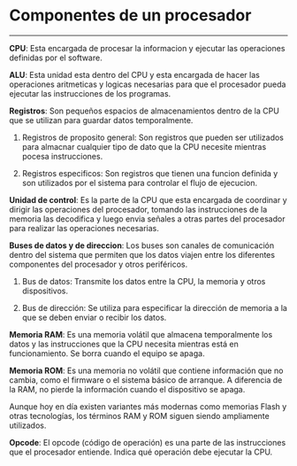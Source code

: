 # Componentes de un procesador

---

**CPU**: Esta encargada de procesar la informacion y ejecutar las operaciones definidas por el software.  

**ALU**: Esta unidad esta dentro del CPU y esta encargada de hacer las operaciones aritmeticas y logicas necesarias para que el procesador pueda ejecutar las instrucciones de los programas.  

**Registros**: Son pequeños espacios de almacenamientos dentro de la CPU que se utilizan para guardar datos temporalmente.  

1. Registros de proposito general: Son registros que pueden ser utilizados para almacnar cualquier tipo de dato que la CPU necesite mientras pocesa instrucciones.

2. Registros especificos: Son registros que tienen una funcion definida y son utilizados por el sistema para controlar el flujo de ejecucion.  

**Unidad de control**: Es la parte de la CPU que esta encargada de coordinar y dirigir las operaciones del procesador, tomando las instrucciones de la memoria las decodifica y luego envia señales a otras partes del procesador para realizar las operaciones necesarias.  

**Buses de datos y de direccion**: Los buses son canales de comunicación dentro del sistema que permiten que los datos viajen entre los diferentes componentes del procesador y otros periféricos.

1. Bus de datos: Transmite los datos entre la CPU, la memoria y otros dispositivos.

2. Bus de dirección: Se utiliza para especificar la dirección de memoria a la que se deben enviar o recibir los datos.

**Memoria RAM**: Es una memoria volátil que almacena temporalmente los datos y las instrucciones que la CPU necesita mientras está en funcionamiento. Se borra cuando el equipo se apaga.

**Memoria ROM**: Es una memoria no volátil que contiene información que no cambia, como el firmware o el sistema básico de arranque. A diferencia de la RAM, no pierde la información cuando el dispositivo se apaga.

Aunque hoy en día existen variantes más modernas como memorias Flash y otras tecnologías, los términos RAM y ROM siguen siendo ampliamente utilizados.

**Opcode**: El opcode (código de operación) es una parte de las instrucciones que el procesador entiende. Indica qué operación debe ejecutar la CPU.